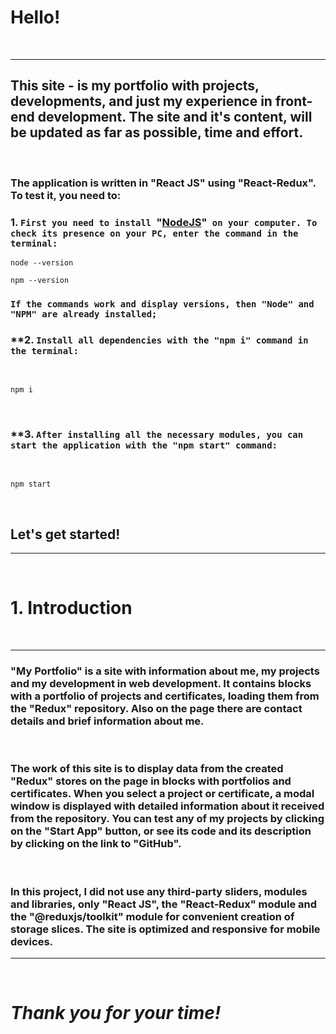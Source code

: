 # Hello!
&nbsp;

---
## This site - is my portfolio with projects, developments, and just my experience in front-end development. The site and it's content, will be updated as far as possible, time and effort.
&nbsp;

### The application is written in "React JS" using "React-Redux". To test it, you need to:
### **1. `First you need to install `"[NodeJS](https://nodejs.org/)"` on your computer. To check its presence on your PC, enter the command in the terminal:`**

```
node --version 
```

```
npm --version
```

### `If the commands work and display versions, then "Node" and "NPM" are already installed;`
### **2. `Install all dependencies with the "npm i" command in the terminal:`
&nbsp; 

```
npm i
```
&nbsp;

### **3. `After installing all the necessary modules, you can start the application with the "npm start" command:`
&nbsp;

```
npm start
```
&nbsp;

## **Let's get started!**
---
&nbsp;

# 1. Introduction
&nbsp;

---
### "My Portfolio" is a site with information about me, my projects and my development in web development. It contains blocks with a portfolio of projects and certificates, loading them from the "Redux" repository. Also on the page there are contact details and brief information about me.
&nbsp;

### The work of this site is to display data from the created "Redux" stores on the page in blocks with portfolios and certificates. When you select a project or certificate, a modal window is displayed with detailed information about it received from the repository. You can test any of my projects by clicking on the "Start App" button, or see its code and its description by clicking on the link to "GitHub".
&nbsp;

### In this project, I did not use any third-party sliders, modules and libraries, only "React JS", the "React-Redux" module and the "@reduxjs/toolkit" module for convenient creation of storage slices. The site is optimized and responsive for mobile devices.
---
&nbsp;

# ___Thank you for your time!___ 